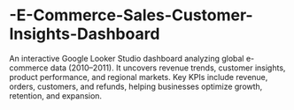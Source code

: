 # -E-Commerce-Sales-Customer-Insights-Dashboard
An interactive Google Looker Studio dashboard analyzing global e-commerce data (2010–2011). It uncovers revenue trends, customer insights, product performance, and regional markets. Key KPIs include revenue, orders, customers, and refunds, helping businesses optimize growth, retention, and expansion.
